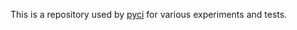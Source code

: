 This is a repository used by [pyci](https://github.com/iliapolo/pyci) for various experiments and 
tests.
